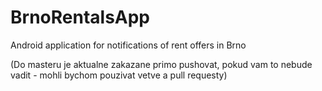 # BrnoRentalsApp
Android application for notifications of rent offers in Brno

 (Do masteru je aktualne zakazane primo pushovat, pokud vam to nebude vadit - mohli bychom pouzivat vetve a pull requesty)
